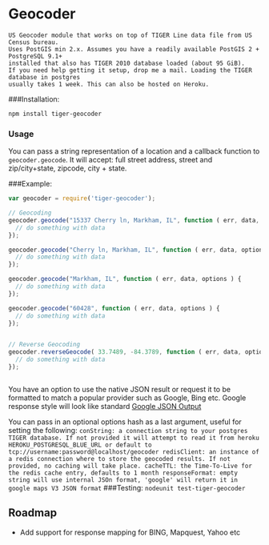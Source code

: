 # Geocoder
    US Geocoder module that works on top of TIGER Line data file from US Census bureau.
    Uses PostGIS min 2.x. Assumes you have a readily available PostGIS 2 + PostgreSQL 9.1+
    installed that also has TIGER 2010 database loaded (about 95 GiB).
    If you need help getting it setup, drop me a mail. Loading the TIGER database in postgres
    usually takes 1 week. This can also be hosted on Heroku.

###Installation:

    npm install tiger-geocoder

### Usage

You can pass a string representation of a location and a callback function to `geocoder.geocode`. It will accept: full street address, street and zip/city+state, zipcode, city + state.

###Example:

```javascript
var geocoder = require('tiger-geocoder');

// Geocoding
geocoder.geocode("15337 Cherry ln, Markham, IL", function ( err, data, options ) {
  // do something with data
});

geocoder.geocode("Cherry ln, Markham, IL", function ( err, data, options ) {
  // do something with data
});

geocoder.geocode("Markham, IL", function ( err, data, options ) {
  // do something with data
});

geocoder.geocode("60428", function ( err, data, options ) {
  // do something with data
});


// Reverse Geocoding
geocoder.reverseGeocode( 33.7489, -84.3789, function ( err, data, options ) {
  // do something with data
});



```
You have an option to use the native JSON result or request it to be formatted to match a popular provider such as Google, Bing etc.
Google response style will look like standard [Google JSON Output](http://code.google.com/apis/maps/documentation/geocoding/#JSON)

You can pass in an optional options hash as a last argument, useful for setting the following:
`
    conString: a connection string to your postgres TIGER database. If not provided it will attempt to read it from heroku HEROKU_POSTGRESQL_BLUE_URL or default to tcp://username:password@localhost/geocoder
    redisClient: an instance of a redis connection where to store the geocoded results. If not provided, no caching will take place.
    cacheTTL: the Time-To-Live for the redis cache entry, defaults to 1 month
    responseFormat: empty string will use internal JSOn format, 'google' will return it in google maps V3 JSON format
`
###Testing:
`nodeunit test-tiger-geocoder`

## Roadmap
- Add support for response mapping for BING, Mapquest, Yahoo etc
